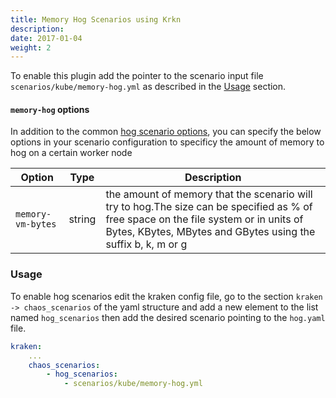 ```yaml
---
title: Memory Hog Scenarios using Krkn
description: 
date: 2017-01-04
weight: 2
---
```

To enable this plugin add the pointer to the scenario input file `scenarios/kube/memory-hog.yml` as described in the 
[Usage](#usage) section.

#### `memory-hog` options
In addition to the common [hog scenario options](../_index.md#common-options), you can specify the below options in your scenario configuration to specificy the amount of memory to hog on a certain worker node

| Option                | Type   |Description|
|-----------------------|--------|---|
|`memory-vm-bytes`| string | the amount of memory that the scenario will try to hog.The size can be specified as % of free space on the file system or in units of Bytes, KBytes, MBytes and GBytes using the suffix b, k, m or g | 


### Usage

To enable hog scenarios edit the kraken config file, go to the section `kraken -> chaos_scenarios` of the yaml structure
and add a new element to the list named `hog_scenarios` then add the desired scenario
pointing to the `hog.yaml` file.
```yaml
kraken:
    ...
    chaos_scenarios:
        - hog_scenarios:
            - scenarios/kube/memory-hog.yml
```
